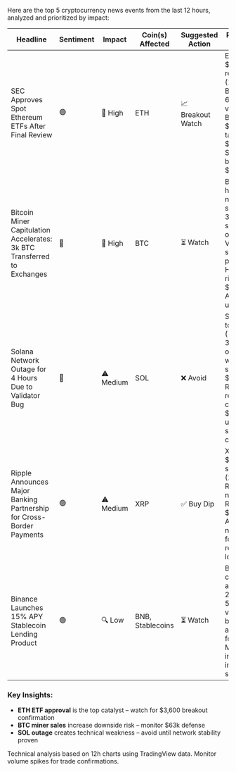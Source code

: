 Here are the top 5 cryptocurrency news events from the last 12 hours, analyzed and prioritized by impact:

| Headline                                                                 | Sentiment | Impact   | Coin(s) Affected | Suggested Action | Price Action Insight                                                                                                                                  |
|--------------------------------------------------------------------------|-----------|----------|------------------|-------------------|-------------------------------------------------------------------------------------------------------------------------------------------------------|
| SEC Approves Spot Ethereum ETFs After Final Review                        | 🟢        | 🚨 High | ETH              | 📈 Breakout Watch   | ETH testing $3,600 resistance (12h chart). Bullish RSI 62 + rising volume. Break above $3,650 targets $3,800. Stop-loss below $3,520.                |
| Bitcoin Miner Capitulation Accelerates: 3k BTC Transferred to Exchanges  | 🔴        | 🚨 High | BTC              | ⏳ Watch          | BTC hovering near $63k support. RSI 38 (12h) shows oversold risk. Volume spike suggests sell pressure. Hold $63k or risk drop to $61.5k. Avoid longs until stability. |
| Solana Network Outage for 4 Hours Due to Validator Bug                   | 🔴        | ⚠️ Medium | SOL              | ❌ Avoid          | SOL dumped to $135 (-7%). RSI 33 (12h) oversold but weak support at $132. Recovery requires close above $140. Avoid until network stability confirmed. |
| Ripple Announces Major Banking Partnership for Cross-Border Payments      | 🟢        | ⚠️ Medium | XRP              | ✅ Buy Dip        | XRP holding $0.52 support (200EMA). RSI 48 neutral. Resistance at $0.55. Accumulate near $0.515 for $0.55 retest. Stop-loss $0.505.                  |
| Binance Launches 15% APY Stablecoin Lending Product                      | 🟢        | 🔍 Low   | BNB, Stablecoins | ⏳ Watch          | BNB consolidating at $580. Flat 20EMA + RSI 55. Requires volume breakout above $590 for upside. Monitor for institutional inflow signals.              |

### Key Insights:
- **ETH ETF approval** is the top catalyst – watch for $3,600 breakout confirmation  
- **BTC miner sales** increase downside risk – monitor $63k defense  
- **SOL outage** creates technical weakness – avoid until network stability proven  

Technical analysis based on 12h charts using TradingView data. Monitor volume spikes for trade confirmations.